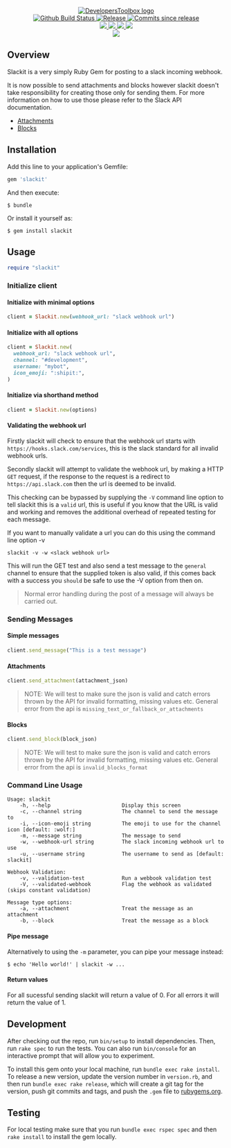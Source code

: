 <p align="center">
    <a href="https://github.com/DevelopersToolbox/">
        <img src="https://cdn.wolfsoftware.io/assets/images/github/organisations/developerstoolbox/black-and-white-circle-256.png" alt="DevelopersToolbox logo" />
    </a>
    <br />
    <a href="https://github.com/DevelopersToolbox/slackit/actions/workflows/ci.yml">
        <img src="https://img.shields.io/github/workflow/status/DevelopersToolbox/slackit/ci/master?style=for-the-badge" alt="Github Build Status">
    </a>
    <a href="https://github.com/DevelopersToolbox/slackit/releases/latest">
        <img src="https://img.shields.io/github/v/release/DevelopersToolbox/slackit?color=blue&label=Latest%20Release&style=for-the-badge" alt="Release">
    </a>
    <a href="https://github.com/DevelopersToolbox/slackit/releases/latest">
        <img src="https://img.shields.io/github/commits-since/DevelopersToolbox/slackit/latest.svg?color=blue&style=for-the-badge" alt="Commits since release">
    </a>
    <br />
    <a href=".github/CODE_OF_CONDUCT.md">
        <img src="https://img.shields.io/badge/Code%20of%20Conduct-blue?style=for-the-badge" />
    </a>
    <a href=".github/CONTRIBUTING.md">
        <img src="https://img.shields.io/badge/Contributing-blue?style=for-the-badge" />
    </a>
    <a href=".github/SECURITY.md">
        <img src="https://img.shields.io/badge/Report%20Security%20Concern-blue?style=for-the-badge" />
    </a>
    <a href="https://github.com/DevelopersToolbox/slackit/issues">
        <img src="https://img.shields.io/badge/Get%20Support-blue?style=for-the-badge" />
    </a>
    <br />
    <a href="https://wolfsoftware.io/">
        <img src="https://img.shields.io/badge/Created%20by%20Wolf%20Software-blue?style=for-the-badge" />
    </a>
</p>

## Overview

Slackit is a very simply Ruby Gem for posting to a slack incoming webhook.

It is now possible to send attachments and blocks however slackit doesn't take responsibility for creating those only for sending them. For more information on how to use those please refer to the Slack API documentation.

* [Attachments](https://api.slack.com/reference/messaging/attachments)
* [Blocks](https://api.slack.com/block-kit/building)

## Installation

Add this line to your application's Gemfile:

```ruby
gem 'slackit'
```

And then execute:

    $ bundle

Or install it yourself as:

    $ gem install slackit

## Usage

```ruby
require "slackit"
```

### Initialize client

#### Initialize with minimal options

```ruby
client = Slackit.new(webhook_url: "slack webhook url")
```

#### Initialize with all options

```ruby
client = Slackit.new(
  webhook_url: "slack webhook url",
  channel: "#development",
  username: "mybot",
  icon_emoji: ":shipit:",
)
```

#### Initialize via shorthand method

```Ruby
client = Slackit.new(options)
```

#### Validating the webhook url

Firstly slackit will check to ensure that the webhook url starts with `https://hooks.slack.com/services`, this is the slack standard for all invalid webhook urls.

Secondly slackit will attempt to validate the webhook url, by making a HTTP `GET` request, if the response to the request is a redirect to `https://api.slack.com` then the url is deemed to be invalid.

This checking can be bypassed by supplying the `-V` command line option to tell slackit this is a `valid` url, this is useful if you know that the URL is valid and working and removes the additional overhead of repeated testing for each message.

If you want to manually validate a url you can do this using the command line option -v

```
slackit -v -w <slack webhook url>
```

This will run the GET test and also send a test message to the `general` channel to ensure that the supplied token is also valid, if this comes back with a success you `should` be safe to use the -V option from then on.

> Normal error handling during the post of a message will always be carried out.


### Sending Messages

#### Simple messages

```Ruby
client.send_message("This is a test message")
```

#### Attachments

```Ruby
client.send_attachment(attachment_json)
```
> NOTE: We will test to make sure the json is valid and catch errors thrown by the API for invalid formatting, missing values etc. General error from the api is `missing_text_or_fallback_or_attachments`

#### Blocks

```Ruby
client.send_block(block_json)
```

> NOTE: We will test to make sure the json is valid and catch errors thrown by the API for invalid formatting, missing values etc. General error from the api is `invalid_blocks_format`

### Command Line Usage

```
Usage: slackit
    -h, --help                       Display this screen
    -c, --channel string             The channel to send the message to
    -i, --icon-emoji string          The emoji to use for the channel icon [default: :wolf:]
    -m, --message string             The message to send
    -w, --webhook-url string         The slack incoming webhook url to use
    -u, --username string            The username to send as [default: slackit]

Webhook Validation:
    -v, --validation-test            Run a webbook validation test
    -V, --validated-webhook          Flag the webhook as validated (skips constant validation)

Message type options:
    -a, --attachment                 Treat the message as an attachment
    -b, --block                      Treat the message as a block
```

#### Pipe message

Alternatively to using the `-m` parameter, you can pipe your message instead:

    $ echo 'Hello world!' | slackit -w ...

#### Return values

For all sucessful sending slackit will return a value of 0. For all errors it will return the value of 1.

## Development

After checking out the repo, run `bin/setup` to install dependencies. Then, run `rake spec` to run the tests. You can also run `bin/console` for an interactive prompt that will allow you to experiment.

To install this gem onto your local machine, run `bundle exec rake install`. To release a new version, update the version number in `version.rb`, and then run `bundle exec rake release`, which will create a git tag for the version, push git commits and tags, and push the `.gem` file to [rubygems.org](https://rubygems.org).

## Testing

For local testing make sure that you run `bundle exec rspec spec` and then `rake install` to install the gem locally.

